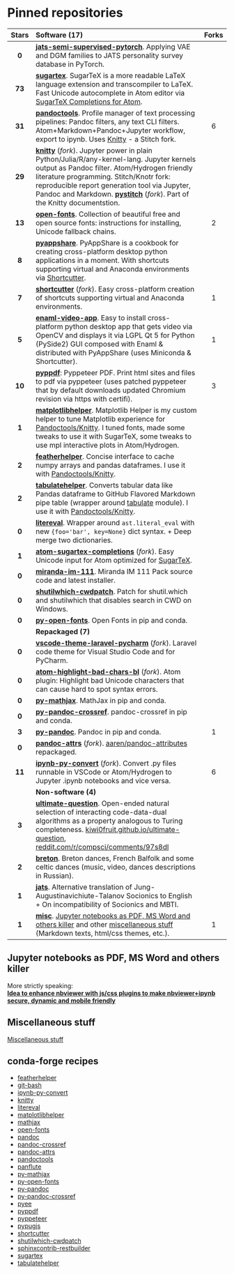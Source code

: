 # Pinned repositories

| Stars  | Software (17) | Forks |
|:------:|:--------------|:-----:|
| **0** | [**jats-semi-supervised-pytorch**](https://github.com/kiwi0fruit/jats-semi-supervised-pytorch). Applying VAE and DGM families to JATS personality survey database in PyTorch. | |
| **73** | [**sugartex**](https://github.com/kiwi0fruit/sugartex). SugarTeX is a more readable LaTeX language extension and transcompiler to LaTeX. Fast Unicode autocomplete in Atom editor via [SugarTeX Completions for Atom](https://github.com/kiwi0fruit/sugartex-completions). | |
| **31** | [**pandoctools**](https://github.com/kiwi0fruit/pandoctools). Profile manager of text processing pipelines: Pandoc filters, any text CLI filters. Atom+Markdown+Pandoc+Jupyter workflow, export to ipynb. Uses [Knitty](https://github.com/kiwi0fruit/knitty) - a Stitch fork. | 6 |
| **29**  | [**knitty**](https://github.com/kiwi0fruit/knitty) (*fork*). Jupyter power in plain Python/Julia/R/any-kernel-lang. Jupyter kernels output as Pandoc filter. Atom/Hydrogen friendly literature programming. Stitch/Knotr fork: reproducible report generation tool via Jupyter, Pandoc and Markdown. [**pystitch**](https://github.com/kiwi0fruit/pystitch/tree/src) (*fork*). Part of the Knitty documentstion. | |
| **13**  | [**open-fonts**](https://github.com/kiwi0fruit/open-fonts). Collection of beautiful free and open source fonts: instructions for installing, Unicode fallback chains. | 2 |
| **8**  | [**pyappshare**](https://github.com/kiwi0fruit/pyappshare). PyAppShare is a cookbook for creating cross-platform desktop python applications in a moment. With shortcuts supporting virtual and Anaconda environments via [Shortcutter](https://github.com/kiwi0fruit/shortcutter). | |
| **7**  | [**shortcutter**](https://github.com/kiwi0fruit/shortcutter) (*fork*). Easy cross-platform creation of shortcuts supporting virtual and Anaconda environments. | 1 |
| **5**  | [**enaml-video-app**](https://github.com/kiwi0fruit/enaml-video-app). Easy to install cross-platform python desktop app that gets video via OpenCV and displays it via LGPL Qt 5 for Python (PySide2) GUI composed with Enaml & distributed with PyAppShare (uses Miniconda & Shortcutter). | 1 |
| **10**  | [**pyppdf**](https://github.com/kiwi0fruit/pyppdf): Pyppeteer PDF. Print html sites and files to pdf via pyppeteer (uses patched pyppeteer that by default downloads updated Chromium revision via https with certifi). | 3 |
| **1**  | [**matplotlibhelper**](https://github.com/kiwi0fruit/matplotlibhelper). Matplotlib Helper is my custom helper to tune Matplotlib experience for [Pandoctools/Knitty](https://github.com/kiwi0fruit/pandoctools). I tuned fonts, made some tweaks to use it with SugarTeX, some tweaks to use mpl interactive plots in Atom/Hydrogen. | |
| **2**  | [**featherhelper**](https://github.com/kiwi0fruit/featherhelper). Concise interface to cache numpy arrays and pandas dataframes. I use it with  [Pandoctools/Knitty](https://github.com/kiwi0fruit/pandoctools). | |
| **2**  | [**tabulatehelper**](https://github.com/kiwi0fruit/tabulatehelper). Converts tabular data like Pandas dataframe to GitHub Flavored Markdown pipe table (wrapper around [tabulate](https://pypi.org/project/tabulate/) module). I use it with  [Pandoctools/Knitty](https://github.com/kiwi0fruit/pandoctools). | |
| **0**  | [**litereval**](https://github.com/kiwi0fruit/litereval). Wrapper around `ast.literal_eval` with new `{foo='bar', key=None}` dict syntax. + Deep merge two dictionaries. | |
| **1**  | [**atom-sugartex-completions**](https://github.com/kiwi0fruit/sugartex-completions) (*fork*). Easy Unicode input for Atom optimized for [SugarTeX](https://github.com/kiwi0fruit/sugartex). | |
| **0**  | [**miranda-im-111**](https://github.com/kiwi0fruit/miranda-im-111). Miranda IM 111 Pack source code and latest installer. | |
| **0**  | [**shutilwhich-cwdpatch**](https://github.com/kiwi0fruit/shutilwhich-cwdpatch). Patch for shutil.which and shutilwhich that disables search in CWD on Windows. | |
| **0**  | [**py-open-fonts**](https://github.com/kiwi0fruit/py-open-fonts). Open Fonts in pip and conda. | |
|        | **Repackaged (7)** | |
| **0**  | [**vscode-theme-laravel-pycharm**](https://github.com/kiwi0fruit/vscode-theme-laravel-pycharm) (*fork*). Laravel code theme for Visual Studio Code and for PyCharm. | |
| **0**  | [**atom-highlight-bad-chars-bl**](https://github.com/kiwi0fruit/atom-highlight-bad-chars-bl) (*fork*). Atom plugin: Highlight bad Unicode characters that can cause hard to spot syntax errors. | |
| **0**  | [**py-mathjax**](https://github.com/kiwi0fruit/py-mathjax). MathJax in pip and conda. | |
| **0**  | [**py-pandoc-crossref**](https://github.com/kiwi0fruit/py-pandoc-crossref). pandoc-crossref in pip and conda. | |
| **3**  | [**py-pandoc**](https://github.com/kiwi0fruit/py-pandoc). Pandoc in pip and conda. | 1 |
| **0**  | [**pandoc-attrs**](https://github.com/kiwi0fruit/pandoc-attrs) (*fork*). [aaren/pandoc-attributes](https://github.com/aaren/pandoc-attributes) repackaged. | |
| **11**  | [**ipynb-py-convert**](https://github.com/kiwi0fruit/ipynb-py-convert) (*fork*). Convert .py files runnable in VSCode or Atom/Hydrogen to Jupyter .ipynb notebooks and vice versa. | 6 |
|        | **Non-software (4)** | |
| **3**  | [**ultimate-question**](https://github.com/kiwi0fruit/ultimate-question). Open-ended natural selection of interacting code-data-dual algorithms as a property analogous to Turing completeness. [kiwi0fruit.github.io/ultimate-question](https://kiwi0fruit.github.io/ultimate-question), [reddit.com/r/compsci/comments/97s8dl](https://www.reddit.com/r/compsci/comments/97s8dl/on_natural_selection_of_the_laws_of_nature/) | |
| **2**  | [**breton**](https://github.com/kiwi0fruit/breton). Breton dances, French Balfolk and some celtic dances (music, video, dances descriptions in Russian). | |
| **1**  | [**jats**](https://github.com/kiwi0fruit/jats). Alternative translation of Jung-Augustinavichiute-Talanov Socionics to English + On incompatibility of Socionics and MBTI. | |
| **1**  | [**misc**](https://github.com/kiwi0fruit/misc). [Jupyter notebooks as PDF, MS Word and others killer](src/pdf_and_word_killer.md) and other [miscellaneous stuff](src/misc.md) (Markdown texts, html/css themes, etc.). | 1 |


## Jupyter notebooks as PDF, MS Word and others killer

More strictly speaking:  
[**Idea to enhance nbviewer with js/css plugins to make nbviewer+ipynb secure, dynamic and mobile friendly**](src/pdf_and_word_killer.md)


## Miscellaneous stuff

[Miscellaneous stuff](src/misc.md)


## conda-forge recipes

* [featherhelper](https://github.com/conda-forge/featherhelper-feedstock)
* [git-bash](https://github.com/conda-forge/git-bash-feedstock)
* [ipynb-py-convert](https://github.com/conda-forge/ipynb-py-convert-feedstock)
* [knitty](https://github.com/conda-forge/knitty-feedstock)
* [litereval](https://github.com/conda-forge/litereval-feedstock)
* [matplotlibhelper](https://github.com/conda-forge/matplotlibhelper-feedstock)
* [mathjax](https://github.com/conda-forge/mathjax-feedstock)
* [open-fonts](https://github.com/conda-forge/open-fonts-feedstock)
* [pandoc](https://github.com/conda-forge/pandoc-feedstock)
* [pandoc-crossref](https://github.com/conda-forge/pandoc-crossref-feedstock)
* [pandoc-attrs](https://github.com/conda-forge/pandoc-attrs-feedstock)
* [pandoctools](https://github.com/conda-forge/pandoctools-feedstock)
* [panflute](https://github.com/conda-forge/panflute-feedstock)
* [py-mathjax](https://github.com/conda-forge/py-mathjax-feedstock)
* [py-open-fonts](https://github.com/conda-forge/py-open-fonts-feedstock)
* [py-pandoc](https://github.com/conda-forge/py-pandoc-feedstock)
* [py-pandoc-crossref](https://github.com/conda-forge/py-pandoc-crossref-feedstock)
* [pyee](https://github.com/conda-forge/pyee-feedstock)
* [pyppdf](https://github.com/conda-forge/pyppdf-feedstock)
* [pyppeteer](https://github.com/conda-forge/pyppeteer-feedstock)
* [pypugjs](https://github.com/conda-forge/pypugjs-feedstock)
* [shortcutter](https://github.com/conda-forge/shortcutter-feedstock)
* [shutilwhich-cwdpatch](https://github.com/conda-forge/shutilwhich-cwdpatch-feedstock)
* [sphinxcontrib-restbuilder](https://github.com/conda-forge/sphinxcontrib-restbuilder-feedstock)
* [sugartex](https://github.com/conda-forge/sugartex-feedstock)
* [tabulatehelper](https://github.com/conda-forge/tabulatehelper-feedstock)
